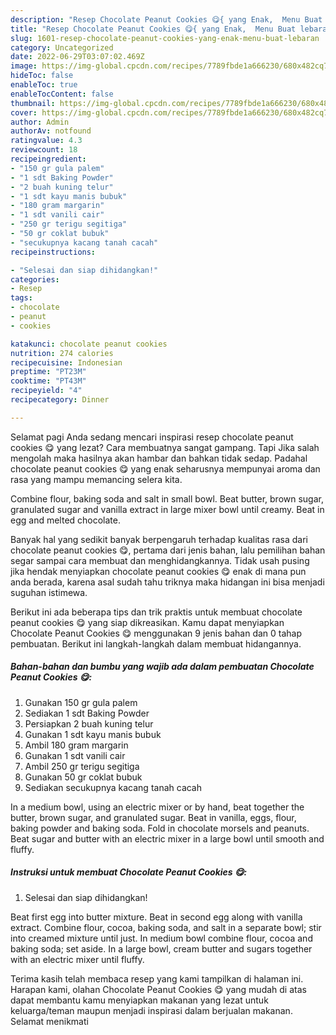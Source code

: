 ```yaml
---
description: "Resep Chocolate Peanut Cookies 😋{ yang Enak,  Menu Buat lebaran"
title: "Resep Chocolate Peanut Cookies 😋{ yang Enak,  Menu Buat lebaran"
slug: 1601-resep-chocolate-peanut-cookies-yang-enak-menu-buat-lebaran
category: Uncategorized
date: 2022-06-29T03:07:02.469Z
image: https://img-global.cpcdn.com/recipes/7789fbde1a666230/680x482cq70/chocolate-peanut-cookies-foto-resep-utama.jpg
hideToc: false
enableToc: true
enableTocContent: false
thumbnail: https://img-global.cpcdn.com/recipes/7789fbde1a666230/680x482cq70/chocolate-peanut-cookies-foto-resep-utama.jpg
cover: https://img-global.cpcdn.com/recipes/7789fbde1a666230/680x482cq70/chocolate-peanut-cookies-foto-resep-utama.jpg
author: Admin
authorAv: notfound
ratingvalue: 4.3
reviewcount: 18
recipeingredient:
- "150 gr gula palem"
- "1 sdt Baking Powder"
- "2 buah kuning telur"
- "1 sdt kayu manis bubuk"
- "180 gram margarin"
- "1 sdt vanili cair"
- "250 gr terigu segitiga"
- "50 gr coklat bubuk"
- "secukupnya kacang tanah cacah"
recipeinstructions:

- "Selesai dan siap dihidangkan!"
categories:
- Resep
tags:
- chocolate
- peanut
- cookies

katakunci: chocolate peanut cookies 
nutrition: 274 calories
recipecuisine: Indonesian
preptime: "PT23M"
cooktime: "PT43M"
recipeyield: "4"
recipecategory: Dinner

---
```



Selamat pagi Anda sedang mencari inspirasi resep chocolate peanut cookies 😋 yang lezat? Cara membuatnya sangat gampang. Tapi Jika salah mengolah maka hasilnya akan hambar dan bahkan tidak sedap. Padahal chocolate peanut cookies 😋 yang enak seharusnya mempunyai aroma dan rasa yang mampu memancing selera kita.


Combine flour, baking soda and salt in small bowl. Beat butter, brown sugar, granulated sugar and vanilla extract in large mixer bowl until creamy. Beat in egg and melted chocolate.

Banyak hal yang sedikit banyak berpengaruh terhadap kualitas rasa dari chocolate peanut cookies 😋, pertama dari jenis bahan, lalu pemilihan bahan segar sampai cara membuat dan menghidangkannya. Tidak usah pusing jika hendak menyiapkan chocolate peanut cookies 😋 enak di mana pun anda berada, karena asal sudah tahu triknya maka hidangan ini bisa menjadi suguhan istimewa.


Berikut ini ada beberapa tips dan trik praktis untuk membuat chocolate peanut cookies 😋 yang siap dikreasikan. Kamu dapat menyiapkan Chocolate Peanut Cookies 😋 menggunakan 9 jenis bahan dan 0 tahap pembuatan. Berikut ini langkah-langkah dalam membuat hidangannya.

<!--inarticleads1-->

##### Bahan-bahan dan bumbu yang wajib ada dalam pembuatan Chocolate Peanut Cookies 😋:

1. Gunakan 150 gr gula palem
1. Sediakan 1 sdt Baking Powder
1. Persiapkan 2 buah kuning telur
1. Gunakan 1 sdt kayu manis bubuk
1. Ambil 180 gram margarin
1. Gunakan 1 sdt vanili cair
1. Ambil 250 gr terigu segitiga
1. Gunakan 50 gr coklat bubuk
1. Sediakan secukupnya kacang tanah cacah


In a medium bowl, using an electric mixer or by hand, beat together the butter, brown sugar, and granulated sugar. Beat in vanilla, eggs, flour, baking powder and baking soda. Fold in chocolate morsels and peanuts. Beat sugar and butter with an electric mixer in a large bowl until smooth and fluffy. 

<!--inarticleads2-->

##### Instruksi untuk membuat Chocolate Peanut Cookies 😋:


1. Selesai dan siap dihidangkan!

Beat first egg into butter mixture. Beat in second egg along with vanilla extract. Combine flour, cocoa, baking soda, and salt in a separate bowl; stir into creamed mixture until just. In medium bowl combine flour, cocoa and baking soda; set aside. In a large bowl, cream butter and sugars together with an electric mixer until fluffy. 

Terima kasih telah membaca resep yang kami tampilkan di halaman ini. Harapan kami, olahan Chocolate Peanut Cookies 😋 yang mudah di atas dapat membantu kamu menyiapkan makanan yang lezat untuk keluarga/teman maupun menjadi inspirasi dalam berjualan makanan. Selamat menikmati
